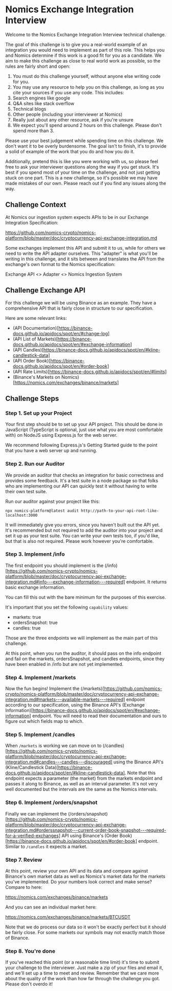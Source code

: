 # Nomics Exchange Integration Interview

Welcome to the Nomics Exchange Integration Interview technical challenge.

The goal of this challenge is to give you a real-world example of an integration you would need to implement as part of this role. This helps you and Nomics determine if this work is a good fit for you as a candidate. We aim to make this challenge as close to real world work as possible, so the rules are fairly short and open:

1. You must do this challenge yourself, without anyone else writing code for you.
2. You may use any resource to help you on this challenge, as long as you cite your sources if you use any code. This includes:
  1. Search engines like google
  2. Q&A sites like stack overflow
  3. Technical blogs
  4. Other people (including your interviewer at Nomics)
  5. Really just about any other resource, ask if you're unsure
3. We expect you'll spend around 2 hours on this challenge. Please don't spend more than 3.

Please use your best judgement while spending time on this challenge. We don't want it to be overly burdensome. The goal isn't to finish, it's to provide a solid of example of the work that you do and how you do it.

Additionally, pretend this is like you were working with us, so please feel free to ask your interviewer questions along the way if you get stuck. It's best if you spend most of your time on the challenge, and not just getting stuck on one part. This is a new challenge, so it's possible we may have made mistakes of our own. Please reach out if you find any issues along the way.

## Challenge Context

At Nomics our ingestion system expects APIs to be in our Exchange Integration Specification:

https://github.com/nomics-crypto/nomics-platform/blob/master/doc/cryptocurrency-api-exchange-integration.md

Some exchanges implement this API and submit it to us, while for others we need to write the API adapter ourselves. This "adapter" is what you'll be writing in this challenge, and it sits between and translates the API from the exchange's own format to the Nomics specification:

Exchange API <> Adapter <> Nomics Ingestion System

## Challenge Exchange API

For this challenge we will be using Binance as an example. They have a comprehensive API that is fairly close in structure to our specification.

Here are some relevant links:

* (API Documentation)[https://binance-docs.github.io/apidocs/spot/en/#change-log]
* (API List of Markets)[https://binance-docs.github.io/apidocs/spot/en/#exchange-information]
* (API Candles)[https://binance-docs.github.io/apidocs/spot/en/#kline-candlestick-data]
* (API Order Book)[https://binance-docs.github.io/apidocs/spot/en/#order-book]
* (API Rate Limits)[https://binance-docs.github.io/apidocs/spot/en/#limits]
* (Binance's Markets on Nomics)[https://nomics.com/exchanges/binance/markets]

## Challenge Steps

### Step 1. Set up your Project

Your first step should be to set up your API project. This should be done in JavaScript (TypeScript is optional, just use what you are most comfortable with) on NodeJS using Express.js for the web server.

We recommend following Express.js's Getting Started guide to the point that you have a web server up and running.

### Step 2. Run our Auditor

We provide an auditor that checks an integration for basic correctness and provides some feedback. It's a test suite in a node package so that folks who are implementing our API can quickly test it without having to write their own test suite.

Run our auditor against your project like this:

```
npx nomics-platform@latest audit http://path-to-your-api-root-like-localhost:3000
```

It will immediately give you errors, since you haven't built out the API yet. It's recommended but not required to add the auditor into your project and set it up as your test suite. You can write your own tests too, if you'd like, but that is also not required. Please work however you're comfortable.

### Step 3. Implement /info

The first endpoint you should implement is the (/info)[https://github.com/nomics-crypto/nomics-platform/blob/master/doc/cryptocurrency-api-exchange-integration.md#info---exchange-information---required] endpoint. It returns basic exchange information.

You can fill this out with the bare minimum for the purposes of this exercise.

It's important that you set the following `capability` values:

* markets: true
* ordersSnapshot: true
* candles: true

Those are the three endpoints we will implement as the main part of this challenge.

At this point, when you run the auditor, it should pass on the info endpoint and fail on the markets, ordersSnapshot, and candles endpoints, since they have been enabled in /info but are not yet implemented.

### Step 4. Implement /markets

Now the fun begins! Implement the (/markets)[https://github.com/nomics-crypto/nomics-platform/blob/master/doc/cryptocurrency-api-exchange-integration.md#markets---available-markets---required] endpoint according to our specification, using the Binance API's (Exchange Information)[https://binance-docs.github.io/apidocs/spot/en/#exchange-information] endpoint. You will need to read their documentation and ours to figure out which fields map to which.

### Step 5. Implement /candles

When `/markets` is working we can move on to (/candles)[https://github.com/nomics-crypto/nomics-platform/blob/master/doc/cryptocurrency-api-exchange-integration.md#candles---candles---discouraged] using the Binance API's (Kline/Candlestick Data)[https://binance-docs.github.io/apidocs/spot/en/#kline-candlestick-data]. Note that this endpoint expects a parameter (the market) from the markets endpoint and passes it along to Binance, as well as an interval parameter. It's not very well documented but the intervals are the same as the Nomics intervals.

### Step 6. Implement /orders/snapshot

Finally we can implement the (/orders/snapshot)[https://github.com/nomics-crypto/nomics-platform/blob/master/doc/cryptocurrency-api-exchange-integration.md#orderssnapshot---current-order-book-snapshot---required-for-a-verified-exchanges] API using Binance's (Order Book)[https://binance-docs.github.io/apidocs/spot/en/#order-book] endpoint. Similar to `/candles` it expects a market.

### Step 7. Review

At this point, review your own API and its data and compare against Binance's own market data as well as Nomics's market data for the markets you've implemented. Do your numbers look correct and make sense? Compare to here:

https://nomics.com/exchanges/binance/markets

And you can see an individual market here:

https://nomics.com/exchanges/binance/markets/BTCUSDT

Note that we do process our data so it won't be exactly perfect but it should be fairly close. For some markets our symbols may not exactly match those of Binance.

### Step 8. You're done

If you've reached this point (or a reasonable time limit) it's time to submit your challenge to the interviewer. Just make a zip of your files and email it, and we'll set up a time to meet and review. Remember that we care more about the quality of the work than how far through the challenge you got. Please don't overdo it!
